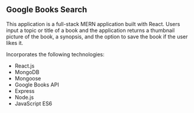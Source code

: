 ## Google Books Search 

This application is a full-stack MERN application built with React. Users input a topic or title of a book and the application returns a thumbnail picture of the book, a synopsis, and the option to save the book if the user likes it. 

Incorporates the following technologies:

- React.js
- MongoDB
- Mongoose
- Google Books API
- Express 
- Node.js
- JavaScript ES6




